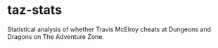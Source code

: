# taz-stats
Statistical analysis of whether Travis McElroy cheats at Dungeons and Dragons on The Adventure Zone.
